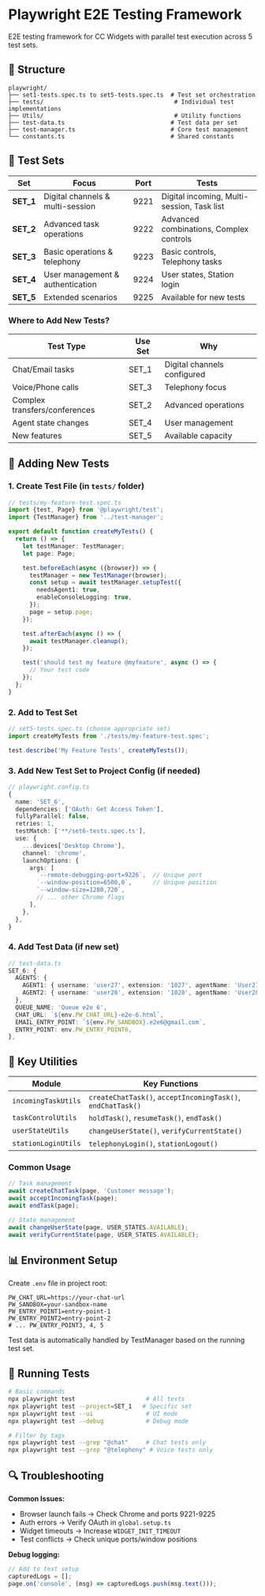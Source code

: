 # Playwright E2E Testing Framework

E2E testing framework for CC Widgets with parallel test execution across 5 test sets.

## 📁 Structure

```
playwright/
├── set1-tests.spec.ts to set5-tests.spec.ts  # Test set orchestration
├── tests/                                     # Individual test implementations
├── Utils/                                     # Utility functions
├── test-data.ts                              # Test data per set
├── test-manager.ts                           # Core test management
└── constants.ts                              # Shared constants
```

## 🎯 Test Sets

| Set       | Focus                            | Port | Tests                                      |
| --------- | -------------------------------- | ---- | ------------------------------------------ |
| **SET_1** | Digital channels & multi-session | 9221 | Digital incoming, Multi-session, Task list |
| **SET_2** | Advanced task operations         | 9222 | Advanced combinations, Complex controls    |
| **SET_3** | Basic operations & telephony     | 9223 | Basic controls, Telephony tasks            |
| **SET_4** | User management & authentication | 9224 | User states, Station login                 |
| **SET_5** | Extended scenarios               | 9225 | Available for new tests                    |

### Where to Add New Tests?

| Test Type                     | Use Set | Why                         |
| ----------------------------- | ------- | --------------------------- |
| Chat/Email tasks              | SET_1   | Digital channels configured |
| Voice/Phone calls             | SET_3   | Telephony focus             |
| Complex transfers/conferences | SET_2   | Advanced operations         |
| Agent state changes           | SET_4   | User management             |
| New features                  | SET_5   | Available capacity          |

## 🧪 Adding New Tests

### 1. Create Test File (in `tests/` folder)

```typescript
// tests/my-feature-test.spec.ts
import {test, Page} from '@playwright/test';
import {TestManager} from '../test-manager';

export default function createMyTests() {
  return () => {
    let testManager: TestManager;
    let page: Page;

    test.beforeEach(async ({browser}) => {
      testManager = new TestManager(browser);
      const setup = await testManager.setupTest({
        needsAgent1: true,
        enableConsoleLogging: true,
      });
      page = setup.page;
    });

    test.afterEach(async () => {
      await testManager.cleanup();
    });

    test('should test my feature @myfeature', async () => {
      // Your test code
    });
  };
}
```

### 2. Add to Test Set

```typescript
// set5-tests.spec.ts (choose appropriate set)
import createMyTests from './tests/my-feature-test.spec';

test.describe('My Feature Tests', createMyTests());
```

### 3. Add New Test Set to Project Config (if needed)

```typescript
// playwright.config.ts
{
  name: 'SET_6',
  dependencies: ['OAuth: Get Access Token'],
  fullyParallel: false,
  retries: 1,
  testMatch: ['**/set6-tests.spec.ts'],
  use: {
    ...devices['Desktop Chrome'],
    channel: 'chrome',
    launchOptions: {
      args: [
        `--remote-debugging-port=9226`,  // Unique port
        `--window-position=6500,0`,      // Unique position
        `--window-size=1280,720`,
        // ... other Chrome flags
      ],
    },
  },
}
```

### 4. Add Test Data (if new set)

```typescript
// test-data.ts
SET_6: {
  AGENTS: {
    AGENT1: { username: 'user27', extension: '1027', agentName: 'User27 Agent27' },
    AGENT2: { username: 'user28', extension: '1028', agentName: 'User28 Agent28' },
  },
  QUEUE_NAME: 'Queue e2e 6',
  CHAT_URL: `${env.PW_CHAT_URL}-e2e-6.html`,
  EMAIL_ENTRY_POINT: `${env.PW_SANDBOX}.e2e6@gmail.com`,
  ENTRY_POINT: env.PW_ENTRY_POINT6,
},
```

## 🔧 Key Utilities

| Module              | Key Functions                                               |
| ------------------- | ----------------------------------------------------------- |
| `incomingTaskUtils` | `createChatTask()`, `acceptIncomingTask()`, `endChatTask()` |
| `taskControlUtils`  | `holdTask()`, `resumeTask()`, `endTask()`                   |
| `userStateUtils`    | `changeUserState()`, `verifyCurrentState()`                 |
| `stationLoginUtils` | `telephonyLogin()`, `stationLogout()`                       |

### Common Usage

```typescript
// Task management
await createChatTask(page, 'Customer message');
await acceptIncomingTask(page);
await endTask(page);

// State management
await changeUserState(page, USER_STATES.AVAILABLE);
await verifyCurrentState(page, USER_STATES.AVAILABLE);
```

## 📊 Environment Setup

Create `.env` file in project root:

```env
PW_CHAT_URL=https://your-chat-url
PW_SANDBOX=your-sandbox-name
PW_ENTRY_POINT1=entry-point-1
PW_ENTRY_POINT2=entry-point-2
# ... PW_ENTRY_POINT3, 4, 5
```

Test data is automatically handled by TestManager based on the running test set.

## 🚀 Running Tests

```bash
# Basic commands
npx playwright test                    # All tests
npx playwright test --project=SET_1   # Specific set
npx playwright test --ui               # UI mode
npx playwright test --debug            # Debug mode

# Filter by tags
npx playwright test --grep "@chat"     # Chat tests only
npx playwright test --grep "@telephony" # Voice tests only
```

## 🔍 Troubleshooting

**Common Issues:**

- Browser launch fails → Check Chrome and ports 9221-9225
- Auth errors → Verify OAuth in `global.setup.ts`
- Widget timeouts → Increase `WIDGET_INIT_TIMEOUT`
- Test conflicts → Check unique ports/window positions

**Debug logging:**

```typescript
// Add to test setup
capturedLogs = [];
page.on('console', (msg) => capturedLogs.push(msg.text()));
```
